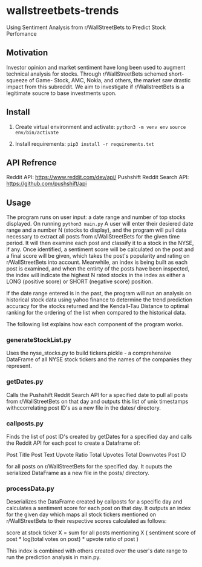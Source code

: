 # wallstreetbets-trends
Using Sentiment Analysis from r/WallStreetBets to Predict Stock Perfomance


## Motivation
Investor opinion and market sentiment have long been used to augment technical analysis for stocks. Through r/WallStreetBets schemed short-squeeze of Game- Stock, AMC, Nokia, and others, the market saw drastic impact from this subreddit. We aim to investigate if r/WallstreetBets is a legitimate soucre to base investments upon. 


## Install
1. Create virtual environment and activate:
```python3 -m venv env```
```source env/bin/activate```

2. Install requirements:
```pip3 install -r requirements.txt```


## API Refrence
Reddit API: https://www.reddit.com/dev/api/
Pushshift Reddit Search API: https://github.com/pushshift/api


## Usage
The program runs on user input: a date range and number of top stocks displayed. On running
```python3 main.py```
A user will enter their desiered date range and a number N (stocks to display), and the program will pull data necessary to extract all posts from r/WallStreetBets for the given time period. It will then examine each post and classify it to a stock in the NYSE, if any. Once identified, a sentiment score will be calculated on the post and a final score will be given, which takes the post's popularity and rating on r/WallStreetBets into account. Meanwhile, an index is being built as each post is examined, and when the entirty of the posts have been inspected, the index will indicate the highest N rated stocks in the index as either a LONG (positive score) or SHORT (negative score) position.

If the date range entered is in the past, the program will run an analysis on historical stock data using yahoo finance to determine the trend prediction accuracy for the stocks returned and the Kendall-Tau Distance to optimal ranking for the ordering of the list when compared to the historical data.

The following list explains how each component of the program works.

### generateStockList.py
Uses the nyse_stocks.py to build tickers.pickle - a comprehensive DataFrame of all NYSE stock tickers and the names of the companies they represent.

### getDates.py
Calls the Pushshift Reddit Search API for a specified date to pull all posts from r/WallStreetBets on that day and outputs this list of unix timestamps withccorrelating post ID's as a new file in the dates/ directory.

### callposts.py
Finds the list of post ID's created by getDates for a specified day and calls the Reddit API for each post to create a Dataframe of:

Post Title
Post Text
Upvote Ratio
Total Upvotes
Total Downvotes
Post ID

for all posts on r/WallStreetBets for the specified day. It ouputs the serialized DataFrame as a new file in the posts/ directory.

### processData.py
Deserializes the DataFrame created by callposts for a specific day and calculates a sentiment score for each post on that day. It outputs an index for the given day which maps all stock tickers mentioned on r/WallStreetBets to their respective scores calculated as follows:

score at stock ticker X = sum for all posts mentioning X ( sentiment score of post * log(total votes on post) * upvote ratio of post )

This index is combined with others created over the user's date range to run the prediction analysis in main.py.

